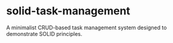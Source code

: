 # solid-task-management
A minimalist CRUD-based task management system designed to demonstrate SOLID principles.
